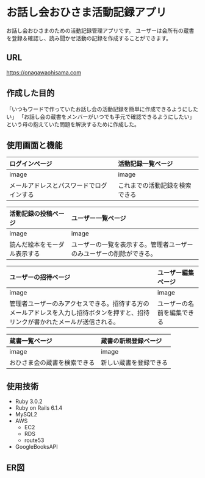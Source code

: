 # お話し会おひさま活動記録アプリ
お話し会おひさまのための活動記録管理アプリです。
ユーザーは会所有の蔵書を登録＆確認し、読み聞かせ活動の記録を作成することができます。

## URL
https://onagawaohisama.com

## 作成した目的
「いつもワードで作っていたお話し会の活動記録を簡単に作成できるようにしたい」
「お話し会の蔵書をメンバーがいつでも手元で確認できるようにしたい」
という母の抱えていた問題を解決するために作成した。

## 使用画面と機能
| ログインページ | 活動記録一覧ページ |
| :--- | :--- |
| image | image |
| メールアドレスとパスワードでログインする | これまでの活動記録を検索できる |
  
| 活動記録の投稿ページ | ユーザー一覧ページ |
| :--- | :--- |
| image | image |
| 読んだ絵本をモーダル表示する | ユーザーの一覧を表示する。管理者ユーザーのみユーザーの削除ができる。 |
  
| ユーザーの招待ページ | ユーザー編集ページ |
| :--- | :--- |
| image | image |
| 管理者ユーザーのみアクセスできる。招待する方のメールアドレスを入力し招待ボタンを押すと、招待リンクが書かれたメールが送信される。 | ユーザーの名前を編集できる |
  
| 蔵書一覧ページ | 蔵書の新規登録ページ |
| :--- | :--- |
| image | image |
| おひさま会の蔵書を検索できる | 新しい蔵書を登録できる |

## 使用技術

* Ruby 3.0.2
* Ruby on Rails 6.1.4
* MySQL2
* AWS
  * EC2
  * RDS
  * route53
* GoogleBooksAPI

## ER図

